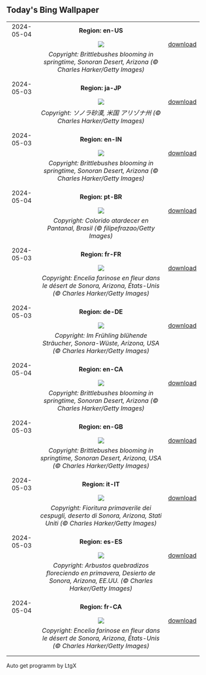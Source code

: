## Today's Bing Wallpaper
|      |      |      |
| :----: | :----: | :----: |
|2024-05-04|**Region: en-US**||
||![](https://www.bing.com/th?id=OHR.SonoranSpring_EN-US9207877073_UHD.jpg&pid=hp&w=1152&h=648&rs=1&c=4)| [download](https://www.bing.com/th?id=OHR.SonoranSpring_EN-US9207877073_UHD.jpg)|
||*Copyright: Brittlebushes blooming in springtime, Sonoran Desert, Arizona (© Charles Harker/Getty Images)*
||
|||
|2024-05-03|**Region: ja-JP**||
||![](https://www.bing.com/th?id=OHR.SonoranSpring_JA-JP1708087750_UHD.jpg&pid=hp&w=1152&h=648&rs=1&c=4)| [download](https://www.bing.com/th?id=OHR.SonoranSpring_JA-JP1708087750_UHD.jpg)|
||*Copyright: ソノラ砂漠, 米国 アリゾナ州 (© Charles Harker/Getty Images)*
||
|||
|2024-05-03|**Region: en-IN**||
||![](https://www.bing.com/th?id=OHR.SonoranSpring_EN-IN9627232224_UHD.jpg&pid=hp&w=1152&h=648&rs=1&c=4)| [download](https://www.bing.com/th?id=OHR.SonoranSpring_EN-IN9627232224_UHD.jpg)|
||*Copyright: Brittlebushes blooming in springtime, Sonoran Desert, Arizona (© Charles Harker/Getty Images)*
||
|||
|2024-05-04|**Region: pt-BR**||
||![](https://www.bing.com/th?id=OHR.DiadoSertanejo_PT-BR9682293877_UHD.jpg&pid=hp&w=1152&h=648&rs=1&c=4)| [download](https://www.bing.com/th?id=OHR.DiadoSertanejo_PT-BR9682293877_UHD.jpg)|
||*Copyright: Colorido atardecer en Pantanal, Brasil (© filipefrazao/Getty Images)*
||
|||
|2024-05-03|**Region: fr-FR**||
||![](https://www.bing.com/th?id=OHR.SonoranSpring_FR-FR5225084633_UHD.jpg&pid=hp&w=1152&h=648&rs=1&c=4)| [download](https://www.bing.com/th?id=OHR.SonoranSpring_FR-FR5225084633_UHD.jpg)|
||*Copyright: Encelia farinose en fleur dans le désert de Sonora, Arizona, États-Unis (© Charles Harker/Getty Images)*
||
|||
|2024-05-03|**Region: de-DE**||
||![](https://www.bing.com/th?id=OHR.SonoranSpring_DE-DE9357801866_UHD.jpg&pid=hp&w=1152&h=648&rs=1&c=4)| [download](https://www.bing.com/th?id=OHR.SonoranSpring_DE-DE9357801866_UHD.jpg)|
||*Copyright: Im Frühling blühende Sträucher, Sonora-Wüste, Arizona, USA (© Charles Harker/Getty Images)*
||
|||
|2024-05-04|**Region: en-CA**||
||![](https://www.bing.com/th?id=OHR.SonoranSpring_EN-CA6106582512_UHD.jpg&pid=hp&w=1152&h=648&rs=1&c=4)| [download](https://www.bing.com/th?id=OHR.SonoranSpring_EN-CA6106582512_UHD.jpg)|
||*Copyright: Brittlebushes blooming in springtime, Sonoran Desert, Arizona (© Charles Harker/Getty Images)*
||
|||
|2024-05-03|**Region: en-GB**||
||![](https://www.bing.com/th?id=OHR.SonoranSpring_EN-GB6882953741_UHD.jpg&pid=hp&w=1152&h=648&rs=1&c=4)| [download](https://www.bing.com/th?id=OHR.SonoranSpring_EN-GB6882953741_UHD.jpg)|
||*Copyright: Brittlebushes blooming in springtime, Sonoran Desert, Arizona, USA (© Charles Harker/Getty Images)*
||
|||
|2024-05-03|**Region: it-IT**||
||![](https://www.bing.com/th?id=OHR.SonoranSpring_IT-IT9351993894_UHD.jpg&pid=hp&w=1152&h=648&rs=1&c=4)| [download](https://www.bing.com/th?id=OHR.SonoranSpring_IT-IT9351993894_UHD.jpg)|
||*Copyright: Fioritura primaverile dei cespugli, deserto di Sonora, Arizona, Stati Uniti (© Charles Harker/Getty Images)*
||
|||
|2024-05-03|**Region: es-ES**||
||![](https://www.bing.com/th?id=OHR.SonoranSpring_ES-ES2911846610_UHD.jpg&pid=hp&w=1152&h=648&rs=1&c=4)| [download](https://www.bing.com/th?id=OHR.SonoranSpring_ES-ES2911846610_UHD.jpg)|
||*Copyright: Arbustos quebradizos floreciendo en primavera, Desierto de Sonora, Arizona, EE.UU. (© Charles Harker/Getty Images)*
||
|||
|2024-05-04|**Region: fr-CA**||
||![](https://www.bing.com/th?id=OHR.SonoranSpring_FR-CA8061697646_UHD.jpg&pid=hp&w=1152&h=648&rs=1&c=4)| [download](https://www.bing.com/th?id=OHR.SonoranSpring_FR-CA8061697646_UHD.jpg)|
||*Copyright: Encelia farinose en fleur dans le désert de Sonora, Arizona, États-Unis (© Charles Harker/Getty Images)*
||
|||

Auto get programm by LtgX
